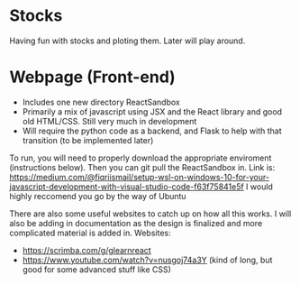 # Stocks
Having fun with stocks and ploting them. Later will play around.

# Webpage (Front-end)

* Includes one new directory ReactSandbox
* Primarily a mix of javascript using JSX and the React library and good old HTML/CSS. Still very much in development
* Will require the python code as a backend, and Flask to help with that transition (to be implemented later)

To run, you will need to properly download the appropriate enviroment (instructions below). Then you can git pull the ReactSandbox in.
Link is: https://medium.com/@fiqriismail/setup-wsl-on-windows-10-for-your-javascript-development-with-visual-studio-code-f63f75841e5f
I would highly reccomend you go by the way of Ubuntu

There are also some useful websites to catch up on how all this works. I will also be adding in documentation as the design is finalized and more complicated material is added in. 
Websites:
* https://scrimba.com/g/glearnreact
* https://www.youtube.com/watch?v=nusgoj74a3Y (kind of long, but good for some advanced stuff like CSS)
